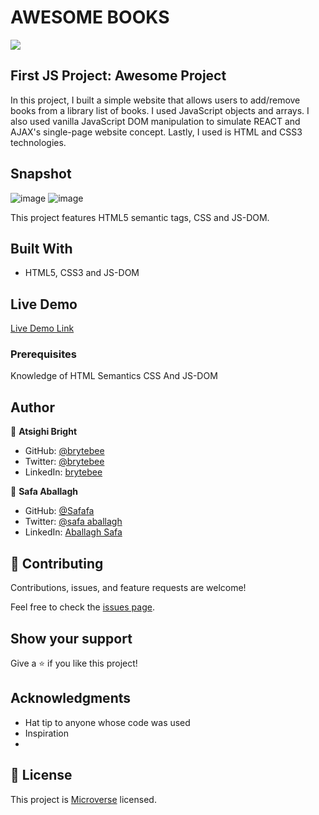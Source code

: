 # AWESOME BOOKS
![](https://github.com/brytebee/AwesomeBooks)

## First JS Project: Awesome Project

In this project, I built a simple website that allows users to add/remove books from a library list of books. I used JavaScript objects and arrays. I also used vanilla JavaScript DOM manipulation to simulate REACT and AJAX's single-page website concept. Lastly, I used is HTML and CSS3 technologies.

## Snapshot
![image](https://user-images.githubusercontent.com/27709832/129063785-ecfed30f-4b35-4a0d-9714-55171548d766.png)
![image](https://user-images.githubusercontent.com/27709832/129064020-9fdc3f72-2205-4cd6-8c40-2203dbad40a7.png)


This project features HTML5 semantic tags, CSS and JS-DOM.

## Built With

- HTML5, CSS3 and JS-DOM

## Live Demo

[Live Demo Link](https://brytebee.github.io/AwesomeBooks/)


### Prerequisites

Knowledge of HTML Semantics CSS And JS-DOM


## Author

👤 **Atsighi Bright**

- GitHub: [@brytebee](https://github.com/brytebee)
- Twitter: [@brytebee](https://twitter.com/brytebee)
- LinkedIn: [brytebee](https://www.linkedin.com/in/brytebee/)

👤 **Safa Aballagh**

- GitHub: [@Safafa](https://github.com/safafa)
- Twitter: [@safa aballagh](https://twitter.com/Aballagh_S)
- LinkedIn: [Aballagh Safa](https://www.linkedin.com/in/aballaghsafa/)

## 🤝 Contributing

Contributions, issues, and feature requests are welcome!

Feel free to check the [issues page](https://github.com/brytebee/Afro-Music-Concert/issues).

## Show your support

Give a ⭐️ if you like this project!

## Acknowledgments

- Hat tip to anyone whose code was used
- Inspiration
-

## 📝 License

This project is [Microverse](https://www.microverse.org/) licensed.

